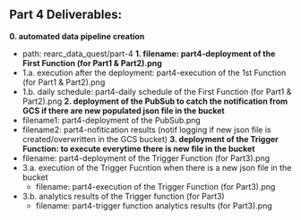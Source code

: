 ## Part 4 Deliverables:
**0. automated data pipeline creation**
- path: rearc_data_quest/part-4
**1. filename: part4-deployment of the First Function (for Part1 & Part2).png**
- 1.a. execution after the deployment: part4-execution of the 1st Function (for Part1 & Part2).png
- 1.b. daily schedule: part4-daily schedule of the First Function (for Part1 & Part2).png
**2. deployment of the PubSub to catch the notification from GCS if there are new populated json file in the bucket**
- filename1: part4-deployment of the PubSub.png
- filename2: part4-nofitication results (notif logging if new json file is created/overwritten in the GCS bucket)
**3. deployment of the Trigger Function: to execute everytime there is new file in the bucket**
- filename: part4-deployment of the Trigger Function (for Part3).png
- 3.a. execution of the Trigger Fucntion when there is a new json file in the bucket
    * filename: part4-execution of the Trigger Function (for Part3).png
- 3.b. analytics results of the Trigger function (for Part3)
    * filename: part4-trigger function analytics results  (for Part3).png